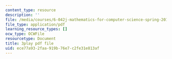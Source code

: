 ```yaml
---
content_type: resource
description: ''
file: /media/courses/6-042j-mathematics-for-computer-science-spring-2015/ece77a932faa919b76e7c2fe31e813af_n4KKgKpp--0.pdf
file_type: application/pdf
learning_resource_types: []
ocw_type: OCWFile
resourcetype: Document
title: 3play pdf file
uid: ece77a93-2faa-919b-76e7-c2fe31e813af
---
```

